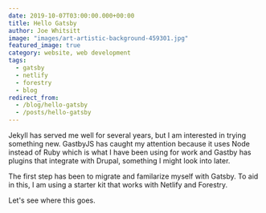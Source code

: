```yaml
---
date: 2019-10-07T03:00:00.000+00:00
title: Hello Gatsby
author: Joe Whitsitt
image: "images/art-artistic-background-459301.jpg"
featured_image: true
category: website, web development
tags: 
  - gatsby
  - netlify
  - forestry
  - blog
redirect_from:
  - /blog/hello-gatsby
  - /posts/hello-gatsby
---
```

Jekyll has served me well for several years, but I am interested in trying something new. GastbyJS has caught my attention because it uses Node instead of Ruby which is what I have been using for work and Gastby has plugins that integrate with Drupal, something I might look into later.

The first step has been to migrate and familarize myself with Gatsby. To aid in this, I am using a starter kit that works with Netlify and Forestry.

Let's see where this goes.
